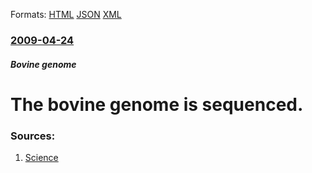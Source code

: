 
Formats: [HTML](/news/2009/04/24/the-bovine-genome-is-sequenced.html)  [JSON](/news/2009/04/24/the-bovine-genome-is-sequenced.json)  [XML](/news/2009/04/24/the-bovine-genome-is-sequenced.xml)  

### [2009-04-24](/news/2009/04/24/index.md)

##### Bovine genome
#  The bovine genome is sequenced. 




### Sources:

1. [Science](http://www.sciencemag.org/cgi/content/abstract/sci;324/5926/522)
